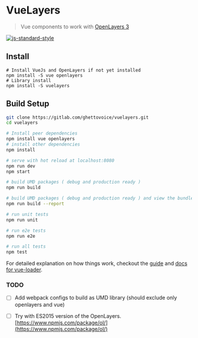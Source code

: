 # VueLayers

> Vue components to work with [OpenLayers 3](https://openlayers.org)

[![js-standard-style](https://img.shields.io/badge/code%20style-standard-brightgreen.svg)](http://standardjs.com)

## Install

```
# Install VueJs and OpenLayers if not yet installed
npm install -S vue openlayers
# Library install
npm install -S vuelayers
```

## Build Setup

``` bash
git clone https://gitlab.com/ghettovoice/vuelayers.git
cd vuelayers

# Install peer dependencies
npm install vue openlayers
# install other dependencies
npm install

# serve with hot reload at localhost:8080
npm run dev
npm start

# build UMD packages ( debug and production ready )
npm run build

# build UMD packages ( debug and production ready ) and view the bundle analyzer report
npm run build --report

# run unit tests
npm run unit

# run e2e tests
npm run e2e

# run all tests
npm test
```

For detailed explanation on how things work, checkout the [guide](http://vuejs-templates.github.io/webpack/) and [docs for vue-loader](http://vuejs.github.io/vue-loader).

### TODO

- [ ] Add webpack configs to build as UMD library (should exclude only openlayers and vue)
- [ ] Try with ES2015 version of the OpenLayers. [https://www.npmjs.com/package/ol/](https://www.npmjs.com/package/ol/)



